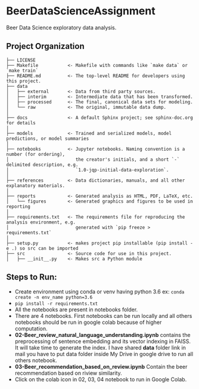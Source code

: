# BeerDataScienceAssignment

Beer Data Science exploratory data analysis.

## Project Organization


    ├── LICENSE
    ├── Makefile           <- Makefile with commands like `make data` or `make train`
    ├── README.md          <- The top-level README for developers using this project.
    ├── data
    │   ├── external       <- Data from third party sources.
    │   ├── interim        <- Intermediate data that has been transformed.
    │   ├── processed      <- The final, canonical data sets for modeling.
    │   └── raw            <- The original, immutable data dump.
    │
    ├── docs               <- A default Sphinx project; see sphinx-doc.org for details
    │
    ├── models             <- Trained and serialized models, model predictions, or model summaries
    │
    ├── notebooks          <- Jupyter notebooks. Naming convention is a number (for ordering),
    │                         the creator's initials, and a short `-` delimited description, e.g.
    │                         `1.0-jqp-initial-data-exploration`.
    │
    ├── references         <- Data dictionaries, manuals, and all other explanatory materials.
    │
    ├── reports            <- Generated analysis as HTML, PDF, LaTeX, etc.
    │   └── figures        <- Generated graphics and figures to be used in reporting
    │
    ├── requirements.txt   <- The requirements file for reproducing the analysis environment, e.g.
    │                         generated with `pip freeze > requirements.txt`
    │
    ├── setup.py           <- makes project pip installable (pip install -e .) so src can be imported
    ├── src                <- Source code for use in this project.
    │   ├── __init__.py    <- Makes src a Python module
    
 
## Steps to Run:


* Create environment using conda or venv having python 3.6 ex: ```conda create -n env_name python=3.6```
* ```pip install -r requirements.txt```
* All the notebooks are present in notebooks folder.
* There are 4 notebooks. First notebooks can be run locally and all others notebooks should be run 
  in google colab because of higher computation.
* **02-Beer_review_natural_language_understanding.ipynb** contains the preprocessing of sentence embedding and its vector
       indexing in FAISS. It will take time to generate the index. I have shared **data** folder link in mail you have to put
       data folder inside My Drive in google drive to run all others notebook.
* **03-Beer_recommendation_based_on_review.ipynb** Contain the beer recommendation based on riview similarity.
* Click on the colab icon in 02, 03, 04 notebook to run in Google Colab.
    
